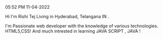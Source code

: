 05:52 PM 11-04-2022

Hi I'm Rishi Tej 
Living in Hyderabad, Telangana IN .


I'm Passionate web developer with the knowledge of various technologies.
HTML5,CSS!
And much intrested in learning JAVA SCRIPT , JAVA !


